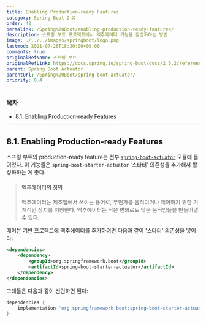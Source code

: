 ```yaml
---
title: Enabling Production-ready Features
category: Spring Boot 2.X
order: 42
permalink: /Spring%20Boot/enabling-production-ready-features/
description: 스프링 부트 프로젝트에서 액추에이터 기능을 활성화하는 방법
image: ./../../images/springboot/logo.png
lastmod: 2021-07-26T18:30:00+09:00
comments: true
originalRefName: 스프링 부트
originalRefLink: https://docs.spring.io/spring-boot/docs/2.5.2/reference/htmlsingle/#actuator.enabling
parent: Spring Boot Actuator
parentUrl: /Spring%20Boot/spring-boot-actuator/
priority: 0.4
---
```


### 목차

- [8.1. Enabling Production-ready Features](#81-enabling-production-ready-features)

---

## 8.1. Enabling Production-ready Features

스프링 부트의 production-ready feature는 전부 [`spring-boot-actuator`](https://github.com/spring-projects/spring-boot/tree/v2.5.2/spring-boot-project/spring-boot-actuator) 모듈에 들어있다. 이 기능들은 `spring-boot-starter-actuator` '스타터' 의존성을 추가해서 활성화하는 게 좋다.

> #### 액추에이터의 정의
>
> 액추에이터는 제조업에서 쓰이는 용어로, 무언가를 움직이거나 제어하기 위한 기계적인 장치를 지칭한다. 액추에이터는 작은 변화로도 많은 움직임들을 만들어낼 수 있다.

메이븐 기반 프로젝트에 액추에이터를 추가하려면 다음과 같이 '스타터' 의존성을 넣어라:

```xml
<dependencies>
    <dependency>
        <groupId>org.springframework.boot</groupId>
        <artifactId>spring-boot-starter-actuator</artifactId>
    </dependency>
</dependencies>
```

그래들은 다음과 같이 선언하면 된다:

```gradle
dependencies {
    implementation 'org.springframework.boot:spring-boot-starter-actuator'
}
```